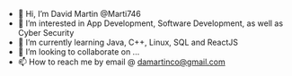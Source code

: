 - 👋 Hi, I’m David Martin @Marti746
- 👀 I’m interested in App Development, Software Development, as well as Cyber Security
- 🌱 I’m currently learning Java, C++, Linux, SQL and ReactJS
- 💞️ I’m looking to collaborate on ...
- 📫 How to reach me by email @ damartinco@gmail.com

<!---
Marti746/Marti746 is a ✨ special ✨ repository because its `README.md` (this file) appears on your GitHub profile.
You can click the Preview link to take a look at your changes.
--->
